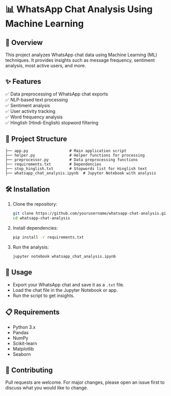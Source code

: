 # 📊 WhatsApp Chat Analysis Using Machine Learning


## 🚀 Overview
This project analyzes WhatsApp chat data using Machine Learning (ML) techniques. It provides insights such as message frequency, sentiment analysis, most active users, and more. 

## ✨ Features
✅ Data preprocessing of WhatsApp chat exports  
✅ NLP-based text processing  
✅ Sentiment analysis  
✅ User activity tracking  
✅ Word frequency analysis  
✅ Hinglish (Hindi-English) stopword filtering  

## 📂 Project Structure
```
├── app.py                  # Main application script
├── helper.py               # Helper functions for processing
├── preprocessor.py         # Data preprocessing functions
├── requirements.txt        # Dependencies
├── stop_hinglish.txt       # Stopwords list for Hinglish text
├── whatsapp_chat_analysis.ipynb  # Jupyter Notebook with analysis
```

## 🛠 Installation
1. Clone the repository:
   ```sh
   git clone https://github.com/yourusername/whatsapp-chat-analysis.git
   cd whatsapp-chat-analysis
   ```
2. Install dependencies:
   ```sh
   pip install -r requirements.txt
   ```
3. Run the analysis:
   ```sh
   jupyter notebook whatsapp_chat_analysis.ipynb
   ```

## 📌 Usage
- Export your WhatsApp chat and save it as a `.txt` file.
- Load the chat file in the Jupyter Notebook or app.
- Run the script to get insights.

## 📋 Requirements
- Python 3.x
- Pandas
- NumPy
- Scikit-learn
- Matplotlib
- Seaborn

## 🤝 Contributing
Pull requests are welcome. For major changes, please open an issue first to discuss what you would like to change.




